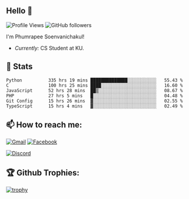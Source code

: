 
<h2>Hello 👋</h2> 

![Profile Views](https://komarev.com/ghpvc/?username=Homiez09&label=Profile%20views&color=0e75b6&style=flat)
![GitHub followers](https://img.shields.io/github/followers/HomieZ09.svg?style=social&label=Follow)


I'm Phumrapee Soenvanichakul!

- <i>Currently:</i> CS Student at KU.

<h2>👀 Stats</h2>

<!--START_SECTION:waka-->

```text
Python          335 hrs 19 mins ██████████████░░░░░░░░░░░   55.43 %
C               100 hrs 25 mins ████░░░░░░░░░░░░░░░░░░░░░   16.60 %
JavaScript      52 hrs 28 mins  ██▒░░░░░░░░░░░░░░░░░░░░░░   08.67 %
PHP             27 hrs 5 mins   █░░░░░░░░░░░░░░░░░░░░░░░░   04.48 %
Git Config      15 hrs 26 mins  ▓░░░░░░░░░░░░░░░░░░░░░░░░   02.55 %
TypeScript      15 hrs 4 mins   ▓░░░░░░░░░░░░░░░░░░░░░░░░   02.49 %
```

<!--END_SECTION:waka-->

<h2>📫 How to reach me:</h2>

<a href="mailto:phumrapeesoen1@gmail.com">![Gmail](https://img.shields.io/badge/Gmail-D14836?style=for-the-badge&logo=gmail&logoColor=white)</a> 
<a href="https://web.facebook.com/phumrapee.soenvanichakul.3/">![Facebook](https://img.shields.io/badge/Facebook-4267B2?style=for-the-badge&logo=facebook&logoColor=white)</a>

<a href="https://discord.gg/EWnAEUtFVm">![Discord](https://discord.c99.nl/widget/theme-1/297740667784921089.png)</a> 

<h2>🏆 Github Trophies:</h2>

[![trophy](https://github-profile-trophy.vercel.app/?username=Homiez09&theme=discord&row=1)](https://github.com/ryo-ma/github-profile-trophy)

